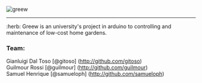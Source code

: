 
![greew](http://guilmour.github.io/greew/greew-logo.png)
<hr>
:herb: Greew is an university's project in arduino to controlling and maintenance of low-cost home gardens.

### Team: <br>
Gianluigi Dal Toso [@gitoso] (http://github.com/gitoso) <br>
Guilmour Rossi [@guilmour] (http://github.com/guilmour) <br>
Samuel Henrique [@samueloph] (http://github.com/samueloph) <br>
